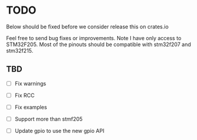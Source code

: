 # TODO

Below should be fixed before we consider release this on crates.io

Feel free to send bug fixes or improvements. Note I have only access to STM32F205.
Most of the pinouts should be compatible with stm32f207 and stm32f215.

## TBD

 - [ ] Fix warnings
 - [ ] Fix RCC
 - [ ] Fix examples
 - [ ] Support more than stmf205
 - [ ] Update gpio to use the new gpio API

